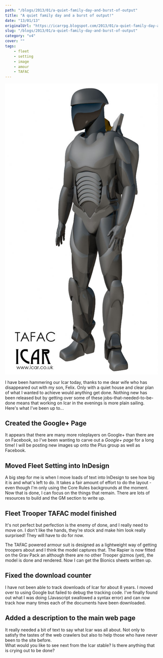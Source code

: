 ```yaml
---
path: "/blogs/2013/01/a-quiet-family-day-and-burst-of-output"
title: "A quiet family day and a burst of output!"
date: "13/01/13"
originalUrl: "https://icarrpg.blogspot.com/2013/01/a-quiet-family-day-and-burst-of-output.html"
slug: "/blogs/2013/01/a-quiet-family-day-and-burst-of-output"
category: "v4"
cover: ""
tags:
    - fleet
    - setting
    - image
    - amour
    - TAFAC
---
```

![Fleet trooper power armour, a soft outer shell](./images/fleet-tafac.jpg)

I have been hammering our Icar today, thanks to me dear wife who has disappeared out with my son, Felix. Only with a quiet house and clear plan of what I wanted to achieve would anything get done. Nothing new has been released but by getting over some of these jobs-that-needed-to-be-done means that working on Icar in the evenings is more plain sailing. Here's what I've been up to...  

## Created the Google+ Page

It appears that there are many more roleplayers on Google+ than there are on Facebook, so I've been wanting to carve out a *Google+ page* for a long time! I will be posting new images up onto the Plus group as well as Facebook.  

## Moved Fleet Setting into InDesign

A big step for me is when I move loads of text into InDesign to see how big it is and what's left to do. It takes a fair amount of effort to do the layout - even though I'm only using the Core Rules backgrounds at the moment. Now that is done, I can focus on the things that remain. There are lots of resources to build and the GM section to write up.  

## Fleet Trooper TAFAC model finished

It's not perfect but perfection is the enemy of done, and I really need to move on. I don't like the hands, they're stock and make him look really surprised! They will have to do for now.  

The TAFAC powered armour suit is designed as a lightweight way of getting troopers about and I think the model captures that. The Rapier is now fitted on the Grav Pack an although there are no other Trooper gizmos (yet), the model is done and rendered. Now I can get the Bionics sheets written up.  

## Fixed the download counter

I have not been able to track downloads of Icar for about 8 years. I moved over to using Google but failed to debug the tracking code. I've finally found out what I was doing (Javascript swallowed a syntax error) and can now track how many times each of the documents have been downloaded.  

## Added a description to the main web page

It really needed a bit of text to say what Icar was all about. Not only to satisfy the tastes of the web crawlers but also to help those who have never been to the site before.  
What would you like to see next from the Icar stable? Is there anything that is crying out to be done?